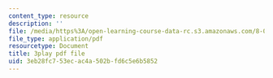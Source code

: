 ```yaml
---
content_type: resource
description: ''
file: /media/https%3A/open-learning-course-data-rc.s3.amazonaws.com/8-06-quantum-physics-iii-spring-2018/3eb28fc753ecac4a502bfd6c5e6b5852_A4-kg_F34qc.pdf
file_type: application/pdf
resourcetype: Document
title: 3play pdf file
uid: 3eb28fc7-53ec-ac4a-502b-fd6c5e6b5852
---
```


